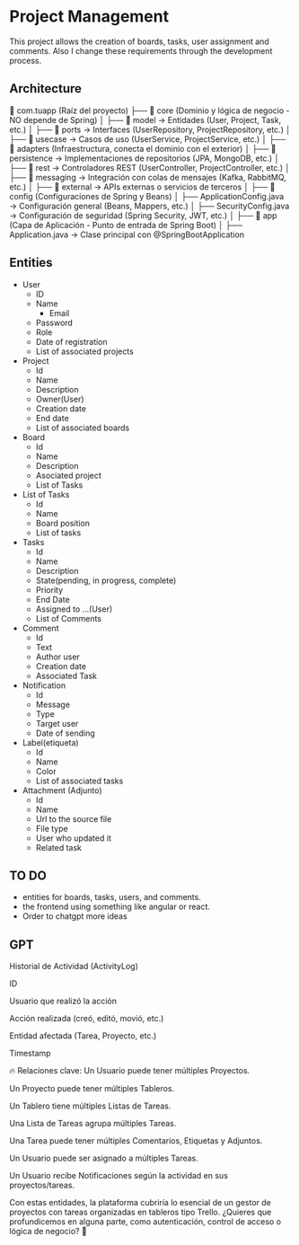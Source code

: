 # Project Management

This project allows the creation of boards, tasks, user assignment and comments. Also I change these requirements
through the development process.

## Architecture

📂 com.tuapp (Raíz del proyecto)
├── 📂 core (Dominio y lógica de negocio - NO depende de Spring)
│ ├── 📂 model → Entidades (User, Project, Task, etc.)
│ ├── 📂 ports → Interfaces (UserRepository, ProjectRepository, etc.)
│ ├── 📂 usecase → Casos de uso (UserService, ProjectService, etc.)
│
├── 📂 adapters (Infraestructura, conecta el dominio con el exterior)
│ ├── 📂 persistence → Implementaciones de repositorios (JPA, MongoDB, etc.)
│ ├── 📂 rest → Controladores REST (UserController, ProjectController, etc.)
│ ├── 📂 messaging → Integración con colas de mensajes (Kafka, RabbitMQ, etc.)
│ ├── 📂 external → APIs externas o servicios de terceros
│
├── 📂 config (Configuraciones de Spring y Beans)
│ ├── ApplicationConfig.java → Configuración general (Beans, Mappers, etc.)
│ ├── SecurityConfig.java → Configuración de seguridad (Spring Security, JWT, etc.)
│
├── 📂 app (Capa de Aplicación - Punto de entrada de Spring Boot)
│ ├── Application.java → Clase principal con @SpringBootApplication

## Entities

- User
    - ID
    - Name
      - Email
    - Password
    - Role
    - Date of registration
    - List of associated projects
- Project
    - Id
    - Name
    - Description
    - Owner(User)
    - Creation date
    - End date
    - List of associated boards
- Board
    - Id
    - Name
    - Description
    - Asociated project
    - List of Tasks
- List of Tasks
    - Id
    - Name
    - Board position
    - List of tasks
- Tasks
    - Id
    - Name
    - Description
    - State(pending, in progress, complete)
    - Priority
    - End Date
    - Assigned to ...(User)
    - List of Comments
- Comment
    - Id
    - Text
    - Author user
    - Creation date
    - Associated Task
- Notification
    - Id
    - Message
    - Type
    - Target user
    - Date of sending
- Label(etiqueta)
    - Id
    - Name
    - Color
    - List of associated tasks
- Attachment (Adjunto)
    - Id
    - Name
    - Url to the source file
    - File type
    - User who updated it
    - Related task
## TO DO

- entities for boards, tasks, users, and comments.
- the frontend using something like angular or react.
- Order to chatgpt more ideas



## GPT

Historial de Actividad (ActivityLog)

ID

Usuario que realizó la acción

Acción realizada (creó, editó, movió, etc.)

Entidad afectada (Tarea, Proyecto, etc.)

Timestamp

🔥 Relaciones clave:
Un Usuario puede tener múltiples Proyectos.

Un Proyecto puede tener múltiples Tableros.

Un Tablero tiene múltiples Listas de Tareas.

Una Lista de Tareas agrupa múltiples Tareas.

Una Tarea puede tener múltiples Comentarios, Etiquetas y Adjuntos.

Un Usuario puede ser asignado a múltiples Tareas.

Un Usuario recibe Notificaciones según la actividad en sus proyectos/tareas.

Con estas entidades, la plataforma cubriría lo esencial de un gestor de proyectos con tareas organizadas en tableros tipo Trello. ¿Quieres que profundicemos en alguna parte, como autenticación, control de acceso o lógica de negocio? 🚀






